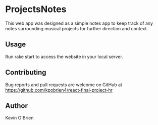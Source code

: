 # ProjectsNotes
This web app was designed as a simple notes app to keep track of any notes surrounding musical projects for further direction and context.

## Usage
Run rake start to access the website in your local server.

## Contributing
Bug reports and pull requests are welcome on GitHub at https://github.com/kpobrien4/react-final-project-hr

## Author
Kevin O'Brien

